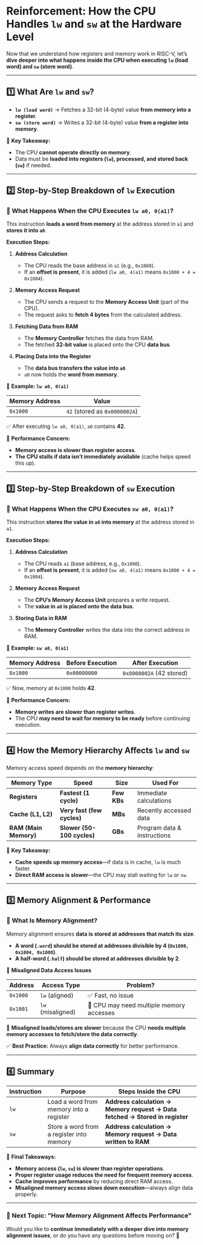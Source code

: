 # **Reinforcement: How the CPU Handles `lw` and `sw` at the Hardware Level**

Now that we understand how registers and memory work in RISC-V, let’s **dive deeper into what happens inside the CPU when executing `lw` (load word) and `sw` (store word)**.

---

## **1️⃣ What Are `lw` and `sw`?**

- **`lw (load word)`** → Fetches a 32-bit (4-byte) value **from memory into a register**.
- **`sw (store word)`** → Writes a 32-bit (4-byte) value **from a register into memory**.

📌 **Key Takeaway:**

- The CPU **cannot operate directly on memory**.
- Data must be **loaded into registers (`lw`), processed, and stored back (`sw`)** if needed.

---

## **2️⃣ Step-by-Step Breakdown of `lw` Execution**

### **🔹 What Happens When the CPU Executes `lw a0, 0(a1)`?**

This instruction **loads a word from memory** at the address stored in `a1` and **stores it into `a0`**.

**Execution Steps:**

1. **Address Calculation**
    
    - The CPU reads the base address in `a1` (e.g., `0x1000`).
    - If an **offset is present**, it is added (`lw a0, 4(a1)` means `0x1000 + 4 = 0x1004`).
2. **Memory Access Request**
    
    - The CPU sends a request to the **Memory Access Unit** (part of the CPU).
    - The request asks to **fetch 4 bytes** from the calculated address.
3. **Fetching Data from RAM**
    
    - The **Memory Controller** fetches the data from RAM.
    - The fetched **32-bit value** is placed onto the CPU **data bus**.
4. **Placing Data into the Register**
    
    - The **data bus transfers the value into `a0`**.
    - `a0` now holds the **word from memory**.

📌 **Example: `lw a0, 0(a1)`**

|**Memory Address**|**Value**|
|---|---|
|`0x1000`|`42` (stored as `0x0000002A`)|

✅ After executing `lw a0, 0(a1)`, `a0` contains **42**.

🚨 **Performance Concern:**

- **Memory access is slower than register access**.
- **The CPU stalls if data isn’t immediately available** (cache helps speed this up).

---

## **3️⃣ Step-by-Step Breakdown of `sw` Execution**

### **🔹 What Happens When the CPU Executes `sw a0, 0(a1)`?**

This instruction **stores the value in `a0` into memory** at the address stored in `a1`.

**Execution Steps:**

1. **Address Calculation**
    
    - The CPU reads `a1` (base address, e.g., `0x1000`).
    - If an **offset is present**, it is added (`sw a0, 4(a1)` means `0x1000 + 4 = 0x1004`).
2. **Memory Access Request**
    
    - The **CPU’s Memory Access Unit** prepares a write request.
    - The **value in `a0` is placed onto the data bus**.
3. **Storing Data in RAM**
    
    - The **Memory Controller** writes the data into the correct address in RAM.

📌 **Example: `sw a0, 0(a1)`**

|**Memory Address**|**Before Execution**|**After Execution**|
|---|---|---|
|`0x1000`|`0x00000000`|`0x0000002A` (42 stored)|

✅ Now, memory at `0x1000` holds **42**.

🚨 **Performance Concern:**

- **Memory writes are slower than register writes**.
- The CPU **may need to wait for memory to be ready** before continuing execution.

---

## **4️⃣ How the Memory Hierarchy Affects `lw` and `sw`**

Memory access speed depends on the **memory hierarchy**:

|**Memory Type**|**Speed**|**Size**|**Used For**|
|---|---|---|---|
|**Registers**|**Fastest (1 cycle)**|**Few KBs**|Immediate calculations|
|**Cache (L1, L2)**|**Very fast (few cycles)**|**MBs**|Recently accessed data|
|**RAM (Main Memory)**|**Slower (50-100 cycles)**|**GBs**|Program data & instructions|

📌 **Key Takeaway:**

- **Cache speeds up memory access**—if data is in cache, `lw` is much faster.
- **Direct RAM access is slower**—the CPU may stall waiting for `lw` or `sw`.

---

## **5️⃣ Memory Alignment & Performance**

### **🔹 What Is Memory Alignment?**

Memory alignment ensures **data is stored at addresses that match its size**.

- **A word (`.word`) should be stored at addresses divisible by 4 (`0x1000, 0x1004, 0x1008`)**.
- **A half-word (`.half`) should be stored at addresses divisible by 2**.

📌 **Misaligned Data Access Issues**

|**Address**|**Access Type**|**Problem?**|
|---|---|---|
|`0x1000`|`lw` (aligned)|✅ Fast, no issue|
|`0x1001`|`lw` (misaligned)|🚨 CPU may need multiple memory accesses|

🚨 **Misaligned loads/stores are slower** because the CPU **needs multiple memory accesses to fetch/store the data correctly**.

✅ **Best Practice:** Always **align data correctly** for better performance.

---

## **6️⃣ Summary**

|**Instruction**|**Purpose**|**Steps Inside the CPU**|
|---|---|---|
|`lw`|Load a word from memory into a register|**Address calculation → Memory request → Data fetched → Stored in register**|
|`sw`|Store a word from a register into memory|**Address calculation → Memory request → Data written to RAM**|

📌 **Final Takeaways:**

- **Memory access (`lw`, `sw`) is slower than register operations**.
- **Proper register usage reduces the need for frequent memory access**.
- **Cache improves performance** by reducing direct RAM access.
- **Misaligned memory access slows down execution**—always align data properly.

---

### **📌 Next Topic: "How Memory Alignment Affects Performance"**

Would you like to **continue immediately with a deeper dive into memory alignment issues**, or do you have any questions before moving on? 🚀
